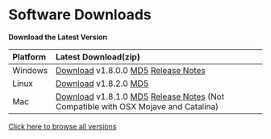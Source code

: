 # Software Downloads

**Download the Latest Version**

| Platform | Latest Download\(zip\) |
| :--- | :--- |
| Windows | [Download](https://drive.google.com/file/d/13ST9Nf1m-7AQv1Bwk0zxcAuhLPR4Gzsh/view?usp=sharing) v1.8.0.0  [MD5](https://printm3d.com/files/software_pro_alpha/Windows/2017-09-21-setup_m3d-V1.8.0.0.exe.md5.txt)  [Release Notes](http://printm3d.com/files/software_pro_alpha/Release_Notes_Windows_Pro.pdf) |
| Linux | [Download](https://drive.google.com/file/d/1ryinKws8xRMB68SlMt-O7IipBql6VZ3r/view?usp=sharing) v1.8.2.0  [MD5](http://site.printm3d.com/files/software_pro_alpha/Linux/m3drealize_1.8.2-1_amd64.deb.md5.txt) |
| Mac | [Download](https://drive.google.com/file/d/16bBwXL92ssiaaZxWEkezCPE4u97wdiUj/view?usp=sharing) v1.8.1.0  [MD5](http://printm3d.com/files/software_pro_alpha/Mac/2017-10-05-v1.8.1.0-M3D.dmg.md5.txt)  [Release Notes](http://printm3d.com/files/software_pro_alpha/Release_Notes_Mac_Pro_Alpha.pdf) \(Not Compatible with OSX Mojave and Catalina\) |

[Click here to browse all versions](https://www.dropbox.com/sh/6qnlmq0d3zusyj2/AAD048ZcHaxbEKL5fn2W3Rx0a?dl=0)

